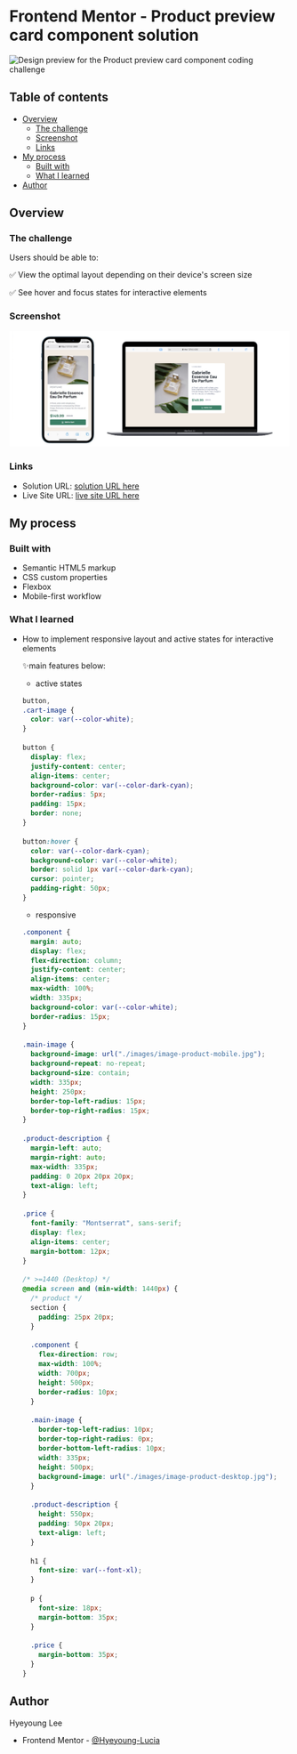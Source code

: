 # Frontend Mentor - Product preview card component solution

![Design preview for the Product preview card component coding challenge](./images/component.gif)

## Table of contents

- [Overview](#overview)
  - [The challenge](#the-challenge)
  - [Screenshot](#screenshot)
  - [Links](#links)
- [My process](#my-process)
  - [Built with](#built-with)
  - [What I learned](#what-i-learned)
- [Author](#author)

## Overview

### The challenge

Users should be able to:

✅ View the optimal layout depending on their device's screen size

✅ See hover and focus states for interactive elements

### Screenshot

![Mobile](./images/screenshot.png)

### Links

- Solution URL: [solution URL here](https://www.frontendmentor.io/solutions/product-preview-card-component-vTy_WOgfbs)
- Live Site URL: [live site URL here](https://hyeyoung-lucia.github.io/product-preview-card-component-main/)

## My process

### Built with

- Semantic HTML5 markup
- CSS custom properties
- Flexbox
- Mobile-first workflow

### What I learned

- How to implement responsive layout and active states for interactive elements

  ✨main features below:

  - active states

  ```css
  button,
  .cart-image {
    color: var(--color-white);
  }

  button {
    display: flex;
    justify-content: center;
    align-items: center;
    background-color: var(--color-dark-cyan);
    border-radius: 5px;
    padding: 15px;
    border: none;
  }

  button:hover {
    color: var(--color-dark-cyan);
    background-color: var(--color-white);
    border: solid 1px var(--color-dark-cyan);
    cursor: pointer;
    padding-right: 50px;
  }
  ```

  - responsive

  ```css
  .component {
    margin: auto;
    display: flex;
    flex-direction: column;
    justify-content: center;
    align-items: center;
    max-width: 100%;
    width: 335px;
    background-color: var(--color-white);
    border-radius: 15px;
  }

  .main-image {
    background-image: url("./images/image-product-mobile.jpg");
    background-repeat: no-repeat;
    background-size: contain;
    width: 335px;
    height: 250px;
    border-top-left-radius: 15px;
    border-top-right-radius: 15px;
  }

  .product-description {
    margin-left: auto;
    margin-right: auto;
    max-width: 335px;
    padding: 0 20px 20px 20px;
    text-align: left;
  }

  .price {
    font-family: "Montserrat", sans-serif;
    display: flex;
    align-items: center;
    margin-bottom: 12px;
  }

  /* >=1440 (Desktop) */
  @media screen and (min-width: 1440px) {
    /* product */
    section {
      padding: 25px 20px;
    }

    .component {
      flex-direction: row;
      max-width: 100%;
      width: 700px;
      height: 500px;
      border-radius: 10px;
    }

    .main-image {
      border-top-left-radius: 10px;
      border-top-right-radius: 0px;
      border-bottom-left-radius: 10px;
      width: 335px;
      height: 500px;
      background-image: url("./images/image-product-desktop.jpg");
    }

    .product-description {
      height: 550px;
      padding: 50px 20px;
      text-align: left;
    }

    h1 {
      font-size: var(--font-xl);
    }

    p {
      font-size: 18px;
      margin-bottom: 35px;
    }

    .price {
      margin-bottom: 35px;
    }
  }
  ```

## Author

Hyeyoung Lee

- Frontend Mentor - [@Hyeyoung-Lucia](https://www.frontendmentor.io/profile/Hyeyoung-Lucia)
